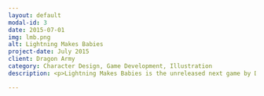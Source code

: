 ```yaml
---
layout: default
modal-id: 3
date: 2015-07-01
img: lmb.png
alt: Lightning Makes Babies
project-date: July 2015
client: Dragon Army
category: Character Design, Game Development, Illustration
description: <p>Lightning Makes Babies is the unreleased next game by Dragon Army, where I was put in charge of character design.</p><p><img src="img/lmb/lmb_evol1.png" class="img-responsive img-centered"></p><p><img src="img/lmb/lmb_evol2.png" class="img-responsive img-centered"></p>

---
```

